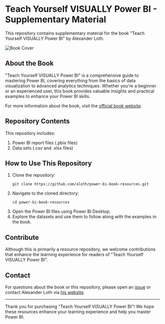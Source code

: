 # Teach Yourself VISUALLY Power BI - Supplementary Material

This repository contains supplementary material for the book "Teach Yourself VISUALLY Power BI" by Alexander Loth.

![Book Cover](https://alexloth.com/wp-content/uploads/2023/04/Teach-Yourself-VISUALLY-Power-BI-book-cover-1024x944.png)

## About the Book

"Teach Yourself VISUALLY Power BI" is a comprehensive guide to mastering Power BI, covering everything from the basics of data visualization to advanced analytics techniques. Whether you're a beginner or an experienced user, this book provides valuable insights and practical examples to enhance your Power BI skills.

For more information about the book, visit the [official book website](https://www.alexloth.com/power-bi-book).

## Repository Contents

This repository includes:

1. Power BI report files (.pbix files)
2. Data sets (.csv and .xlsx files)

## How to Use This Repository

1. Clone the repository:
   ```
   git clone https://github.com/aloth/power-bi-book-resources.git
   ```
2. Navigate to the cloned directory:
   ```
   cd power-bi-book-resources
   ```
3. Open the Power BI files using Power BI Desktop.
4. Explore the datasets and use them to follow along with the examples in the book.

## Contribute

Although this is primarily a resource repository, we welcome contributions that enhance the learning experience for readers of "Teach Yourself VISUALLY Power BI".

## Contact

For questions about the book or this repository, please open an [issue](https://github.com/aloth/power-bi-book-resources/issues) or contact Alexander Loth via [his website](https://www.alexloth.com).

---

Thank you for purchasing "Teach Yourself VISUALLY Power BI"! We hope these resources enhance your learning experience and help you master Power BI.